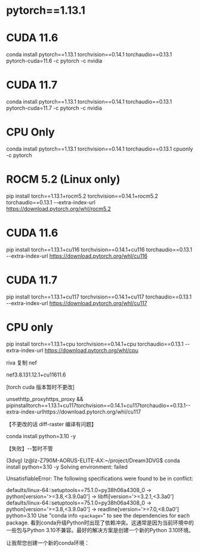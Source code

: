 # pytorch==1.13.1

# CUDA 11.6

conda install pytorch==1.13.1 torchvision==0.14.1 torchaudio==0.13.1 pytorch-cuda=11.6 -c pytorch -c nvidia

# CUDA 11.7

conda install pytorch==1.13.1 torchvision==0.14.1 torchaudio==0.13.1 pytorch-cuda=11.7 -c pytorch -c nvidia

# CPU Only

conda install pytorch==1.13.1 torchvision==0.14.1 torchaudio==0.13.1 cpuonly -c pytorch



# ROCM 5.2 (Linux only)

pip install torch==1.13.1+rocm5.2 torchvision==0.14.1+rocm5.2 torchaudio==0.13.1 --extra-index-url https://download.pytorch.org/whl/rocm5.2

# CUDA 11.6

pip install torch==1.13.1+cu116 torchvision==0.14.1+cu116 torchaudio==0.13.1 --extra-index-url https://download.pytorch.org/whl/cu116

# CUDA 11.7

pip install torch==1.13.1+cu117 torchvision==0.14.1+cu117 torchaudio==0.13.1 --extra-index-url https://download.pytorch.org/whl/cu117

# CPU only

pip install torch==1.13.1+cpu torchvision==0.14.1+cpu torchaudio==0.13.1 --extra-index-url https://download.pytorch.org/whl/cpu


riva 复制 nef

nef3.8.131.12.1+cu11611.6

[torch cuda 版本暂时不更改]

unsethttp_proxyhttps_proxy && pipinstalltorch==1.13.1+cu117torchvision==0.14.1+cu117torchaudio==0.13.1--extra-index-urlhttps://download.pytorch.org/whl/cu117

【不更改的话 diff-raster 编译有问题】

conda install python=3.10 -y

【失败】--暂时不管

(3dvg) lz@lz-Z790M-AORUS-ELITE-AX:~/project/Dream3DVG$ conda install python=3.10 -y
Solving environment: failed

UnsatisfiableError: The following specifications were found to be in conflict:

defaults/linux-64::setuptools==75.1.0=py38h06a4308_0 -> python[version='>=3.8,<3.9.0a0'] -> libffi[version='>=3.2.1,<3.3a0']
defaults/linux-64::setuptools==75.1.0=py38h06a4308_0 -> python[version='>=3.8,<3.9.0a0'] -> readline[version='>=7.0,<8.0a0']
python=3.10
Use "conda info `<package>`" to see the dependencies for each package.
看到conda升级Python时出现了依赖冲突。这通常是因为当前环境中的一些包与Python 3.10不兼容。最好的解决方案是创建一个新的Python 3.10环境。

让我帮您创建一个新的conda环境：
